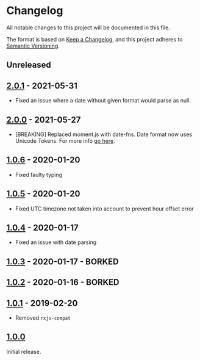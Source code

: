 # Changelog
All notable changes to this project will be documented in this file.

The format is based on [Keep a Changelog](http://keepachangelog.com/),
and this project adheres to [Semantic Versioning](https://semver.org/).


## Unreleased


## [2.0.1] - 2021-05-31
- Fixed an issue where a date without given format would parse as null.


## [2.0.0] - 2021-05-27
- [BREAKING] Replaced moment.js with date-fns. Date format now uses Unicode Tokens. For more info [go here](https://github.com/date-fns/date-fns/blob/master/docs/unicodeTokens.md).


## [1.0.6] - 2020-01-20
- Fixed faulty typing


## [1.0.5] - 2020-01-20
- Fixed UTC timezone not taken into account to prevent hour offset error


## [1.0.4] - 2020-01-17
- Fixed an issue with date parsing


## [1.0.3] - 2020-01-17 - BORKED


## [1.0.2] - 2020-01-16 - BORKED


## [1.0.1] - 2019-02-20
- Removed `rxjs-compat`


## [1.0.0]
Initial release.


[Unreleased]: https://github.com/digipolisantwerp/antwerp-ui_js/compare/v2.0.1...HEAD
[2.0.1]: https://github.com/digipolisantwerp/antwerp-ui_js/compare/v2.0.0...v2.0.1
[2.0.0]: https://github.com/digipolisantwerp/antwerp-ui_js/compare/v1.0.6...v2.0.0
[1.0.6]: https://github.com/digipolisantwerp/antwerp-ui_js/compare/v1.0.5...v1.0.6
[1.0.5]: https://github.com/digipolisantwerp/antwerp-ui_js/compare/v1.0.4...v1.0.5
[1.0.4]: https://github.com/digipolisantwerp/antwerp-ui_js/compare/v1.0.3...v1.0.4
[1.0.3]: https://github.com/digipolisantwerp/antwerp-ui_js/compare/v1.0.2...v1.0.3
[1.0.2]: https://github.com/digipolisantwerp/antwerp-ui_js/compare/v1.0.1...v1.0.2
[1.0.1]: https://github.com/digipolisantwerp/antwerp-ui_js/compare/v1.0.0...v1.0.1
[1.0.0]: https://github.com/digipolisantwerp/antwerp-ui_js/compare/v1.0.0
